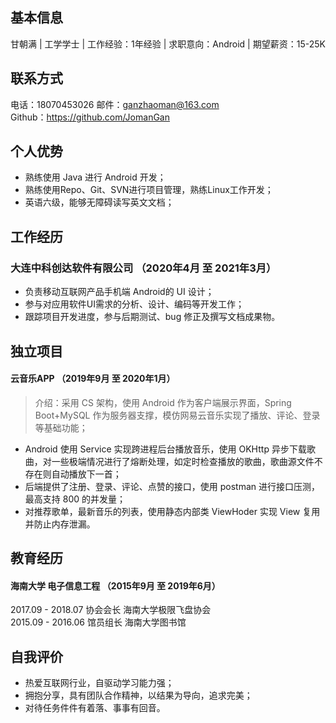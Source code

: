 ## 基本信息
甘朝满  | 工学学士 | 工作经验：1年经验 | 求职意向：Android | 期望薪资：15-25K
## 联系方式
电话：18070453026  邮件：ganzhaoman@163.com   
Github：https://github.com/JomanGan 
## 个人优势
   - 熟练使用 Java 进行 Android 开发；
   - 熟练使用Repo、Git、SVN进行项目管理，熟练Linux工作开发；   
   - 英语六级，能够无障碍读写英文文档；
 
## 工作经历
### 大连中科创达软件有限公司   （2020年4月 至 2021年3月）
  
   - 负责移动互联网产品手机端 Android的 UI 设计；
   - 参与对应用软件UI需求的分析、设计、编码等开发工作；   
   - 跟踪项目开发进度，参与后期测试、bug 修正及撰写文档成果物。   

## 独立项目
#### 云音乐APP  （2019年9月 至 2020年1月）
   >介绍：采用 CS 架构，使用 Android 作为客户端展示界面，Spring Boot+MySQL 作为服务器支撑，模仿网易云音乐实现了播放、评论、登录等基础功能；
   

   - Android 使用 Service 实现跨进程后台播放音乐，使用 OKHttp 异步下载歌曲，对一些极端情况进行了熔断处理，如定时检查播放的歌曲，歌曲源文件不存在则自动播放下一首；
   - 后端提供了注册、登录、评论、点赞的接口，使用 postman 进行接口压测，最高支持 800 的并发量；
   - 对推荐歌单，最新音乐的列表，使用静态内部类 ViewHoder 实现 View 复用并防止内存泄漏。


## 教育经历
#### 海南大学   电子信息工程  （2015年9月 至 2019年6月）

2017.09 - 2018.07   协会会长  海南大学极限飞盘协会    
2015.09 - 2016.06   馆员组长  海南大学图书馆

## 自我评价
   - 热爱互联网行业，自驱动学习能力强；
   - 拥抱分享，具有团队合作精神，以结果为导向，追求完美；   
   - 对待任务件件有着落、事事有回音。

